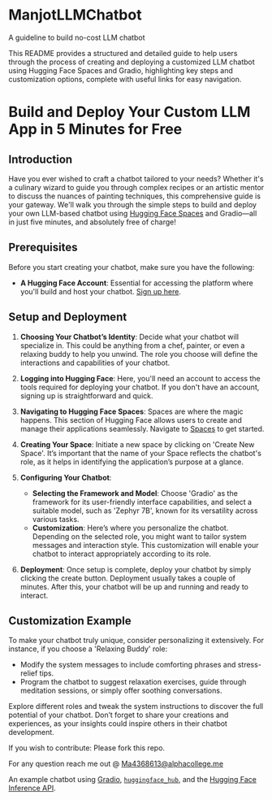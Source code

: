 # ManjotLLMChatbot
A guideline to build no-cost LLM chatbot 

This README provides a structured and detailed guide to help users through the process of creating and deploying a customized LLM chatbot using Hugging Face Spaces and Gradio, highlighting key steps and customization options, complete with useful links for easy navigation.


# Build and Deploy Your Custom LLM App in 5 Minutes for Free

## Introduction
Have you ever wished to craft a chatbot tailored to your needs? Whether it's a culinary wizard to guide you through complex recipes or an artistic mentor to discuss the nuances of painting techniques, this comprehensive guide is your gateway. We'll walk you through the simple steps to build and deploy your own LLM-based chatbot using [Hugging Face Spaces](https://huggingface.co/spaces) and Gradio—all in just five minutes, and absolutely free of charge!

## Prerequisites
Before you  start creating your chatbot, make sure you have the following:
- **A Hugging Face Account**: Essential for accessing the platform where you'll build and host your chatbot. [Sign up here](https://huggingface.co/join).

## Setup and Deployment
1. **Choosing Your Chatbot’s Identity**: Decide what your chatbot will specialize in. This could be anything from a chef, painter, or even a relaxing buddy to help you unwind. The role you choose will define the interactions and capabilities of your chatbot.

2. **Logging into Hugging Face**:  Here, you'll need an account to access the tools required for deploying your chatbot. If you don't have an account, signing up is straightforward and quick.

3. **Navigating to Hugging Face Spaces**: Spaces are where the magic happens. This section of Hugging Face allows users to create and manage their applications seamlessly. Navigate to [Spaces](https://huggingface.co/spaces) to get started.

4. **Creating Your Space**: Initiate a new space by clicking on 'Create New Space'. It’s important that the name of your Space reflects the chatbot's role, as it helps in identifying the application’s purpose at a glance.

5. **Configuring Your Chatbot**:
   - **Selecting the Framework and Model**: Choose 'Gradio' as the framework for its user-friendly interface capabilities, and select a suitable model, such as 'Zephyr 7B', known for its versatility across various tasks.
   - **Customization**: Here’s where you personalize the chatbot. Depending on the selected role, you might want to tailor system messages and interaction style. This customization will enable your chatbot to interact appropriately according to its role.

6. **Deployment**: Once setup is complete, deploy your chatbot by simply clicking the create button. Deployment usually takes a couple of minutes. After this, your chatbot will be up and running and ready to interact.

## Customization Example
To make your chatbot truly unique, consider personalizing it extensively. For instance, if you choose a 'Relaxing Buddy' role:
- Modify the system messages to include comforting phrases and stress-relief tips.
- Program the chatbot to suggest relaxation exercises, guide through meditation sessions, or simply offer soothing conversations.

 Explore different roles and tweak the system instructions to discover the full potential of your chatbot. Don’t forget to share your creations and experiences, as your insights could inspire others in their chatbot development.

 If you wish to contribute: Please fork this repo. 

 For any question reach me out @ Ma4368613@alphacollege.me

An example chatbot using [Gradio](https://gradio.app), [`huggingface_hub`](https://huggingface.co/docs/huggingface_hub/v0.22.2/en/index), and the [Hugging Face Inference API](https://huggingface.co/docs/api-inference/index).
